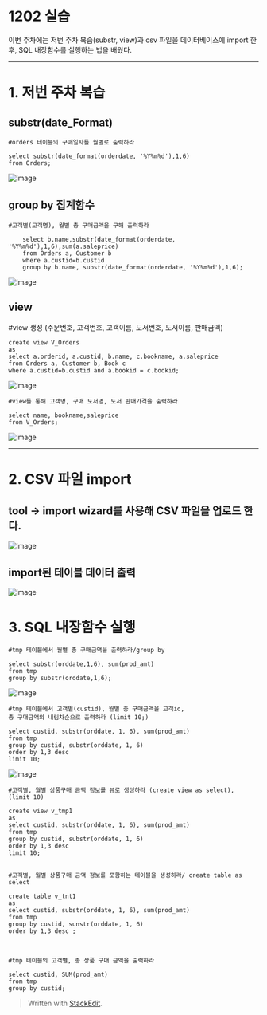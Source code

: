 # 1202 실습



이번 주차에는 저번 주차 복습(substr, view)과  csv 파일을 데이터베이스에 import 한 후, SQL 내장함수를 실행하는 법을 배웠다.

---

# 1. 저번 주차 복습

## substr(date_Format)
    
    #orders 테이블의 구매일자를 월별로 출력하라
    
    select substr(date_format(orderdate, '%Y%m%d'),1,6)
    from Orders;

![image](https://user-images.githubusercontent.com/114793024/206440248-aad514ba-b48c-494b-8eab-949e0f079095.png)



## group by 집계함수

    #고객별(고객명), 월별 총 구매금액을 구해 출력하라
    
        select b.name,substr(date_format(orderdate, '%Y%m%d'),1,6),sum(a.saleprice)
        from Orders a, Customer b
        where a.custid=b.custid
        group by b.name, substr(date_format(orderdate, '%Y%m%d'),1,6);

![image](https://user-images.githubusercontent.com/114793024/206441445-b8b4c80c-0cf4-4047-b62f-5067d2238df8.png)



## view 


#view 생성 (주문번호, 고객번호, 고객이름, 도서번호, 도서이름, 판매금액)

    create view V_Orders
    as 
    select a.orderid, a.custid, b.name, c.bookname, a.saleprice
    from Orders a, Customer b, Book c
    where a.custid=b.custid and a.bookid = c.bookid;

![image](https://user-images.githubusercontent.com/114793024/206445501-42bcfdb4-0b64-48a4-b40d-817e1634ae6e.png)

    #view를 통해 고객명, 구매 도서명, 도서 판매가격을 출력하라 
    
    select name, bookname,saleprice
    from V_Orders;

![image](https://user-images.githubusercontent.com/114793024/206442716-0a2f318d-d564-4ad5-9d74-195495db4d70.png)


---

# 2. CSV 파일 import

## tool -> import wizard를 사용해 CSV 파일을 업로드 한다.


![image](https://user-images.githubusercontent.com/114793024/206447031-f4357432-0f03-440b-b9b6-0419df2f5fb0.png)



## import된  테이블 데이터 출력

![image](https://user-images.githubusercontent.com/114793024/206447709-02ef9c41-3184-443e-9fdf-b9b350150749.png)



# 3. SQL 내장함수 실행

    #tmp 테이블에서 월별 총 구매금액을 출력하라/group by 
    
    select substr(orddate,1,6), sum(prod_amt)
    from tmp
    group by substr(orddate,1,6);

![image](https://user-images.githubusercontent.com/114793024/206449995-edbad9b0-4697-4db4-a157-5b727d3fcc38.png)


    #tmp 테이블에서 고객별(custid), 월별 총 구매금액을 고객id, 
    총 구매금액의 내림차순으로 출력하라 (limit 10;)
    
    select custid, substr(orddate, 1, 6), sum(prod_amt)
    from tmp
    group by custid, substr(orddate, 1, 6)
    order by 1,3 desc
    limit 10;

![image](https://user-images.githubusercontent.com/114793024/206450446-d114ea18-7696-4060-9931-519243042390.png)



    #고객별, 월별 상품구매 금액 정보를 뷰로 생성하라 (create view as select), (limit 10)
    
    create view v_tmp1
    as 
    select custid, substr(orddate, 1, 6), sum(prod_amt)
    from tmp
    group by custid, substr(orddate, 1, 6)
    order by 1,3 desc
    limit 10;


    #고객별, 월별 상품구매 금액 정보를 포함하는 테이블을 생성하라/ create table as select
    
    create table v_tnt1
    as 
    select custid, substr(orddate, 1, 6), sum(prod_amt)
    from tmp
    group by custid, sunstr(orddate, 1, 6)
    order by 1,3 desc ;



    #tmp 테이블의 고객별, 총 상품 구매 금액을 출력하라
    
    select custid, SUM(prod_amt)
    from tmp
    group by custid;

> Written with [StackEdit](https://stackedit.io/).




<!--stackedit_data:
eyJoaXN0b3J5IjpbNDQ2NzkxNjU0LDIyNzg0Nzc3MSwxMzM5NT
A3NzUwLDM2OTg5MDY2MSwyMDkwNDA3MzE5LDEwODU4ODE1NzFd
fQ==
-->